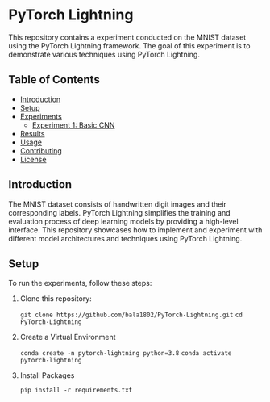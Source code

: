 # PyTorch Lightning

This repository contains a experiment conducted on the MNIST dataset using the PyTorch Lightning framework. The goal of this experiment is to demonstrate various techniques using PyTorch Lightning.

## Table of Contents

- [Introduction](#introduction)
- [Setup](#setup)
- [Experiments](#experiments)
  - [Experiment 1: Basic CNN](#experiment-1-basic-cnn)
- [Results](#results)
- [Usage](#usage)
- [Contributing](#contributing)
- [License](#license)

## Introduction

The MNIST dataset consists of handwritten digit images and their corresponding labels. PyTorch Lightning simplifies the training and evaluation process of deep learning models by providing a high-level interface. This repository showcases how to implement and experiment with different model architectures and techniques using PyTorch Lightning.

## Setup

To run the experiments, follow these steps:

1. Clone this repository:

   `git clone https://github.com/bala1802/PyTorch-Lightning.git`
   `cd PyTorch-Lightning`

2. Create a Virtual Environment

    `conda create -n pytorch-lightning python=3.8`
    `conda activate pytorch-lightning`

3. Install Packages
    
    `pip install -r requirements.txt`


